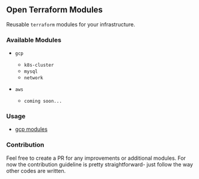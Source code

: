 ## Open Terraform Modules

Reusable `terraform` modules for your infrastructure.

### Available Modules

- `gcp`
  - `k8s-cluster`
  - `mysql`
  - `network`

- `aws`
  - `coming soon...`

### Usage

- [gcp modules](./modules/gcp/usage.md)

### Contribution

Feel free to create a PR for any improvements or additional modules. For now
the contribution guideline is pretty straightforward- just follow the way other codes
are written.